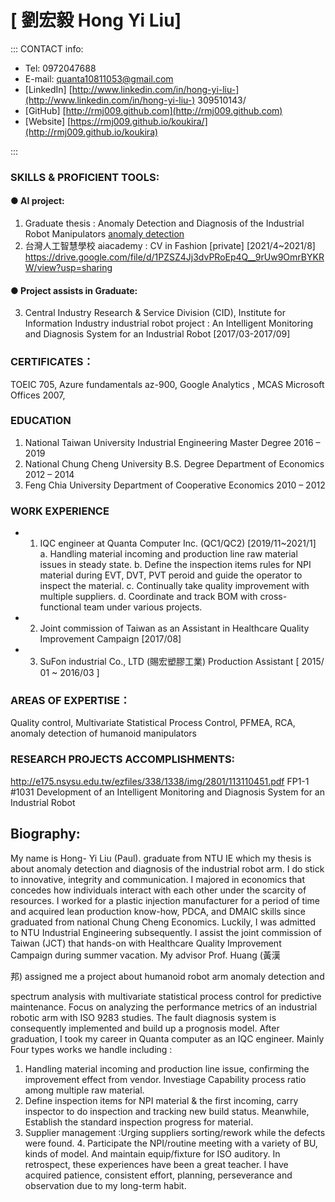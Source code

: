 # [ 劉宏毅 Hong Yi Liu]

::: CONTACT info:

- Tel: 0972047688
- E-mail: quanta10811053@gmail.com
- [LinkedIn] [http://www.linkedin.com/in/hong-yi-liu-](http://www.linkedin.com/in/hong-yi-liu-)
    309510143/
- [GitHub] [http://rmj009.github.com](http://rmj009.github.com)
- [Website] [https://rmj009.github.io/koukira/](http://rmj009.github.io/koukira)
  
:::

### SKILLS & PROFICIENT TOOLS:

#### ● AI project:

1. Graduate thesis : Anomaly Detection and Diagnosis of the Industrial Robot Manipulators [anomaly detection](https://docs.google.com/presentation/d/1NBqlpngERthgLvFd9tJv59BoM_b5p2VH/edit?usp=sharing&ouid=103768638663570242533&rtpof=true&sd=true)
2. 台灣人工智慧學校 aiacademy : CV in Fashion [private] [2021/4~2021/8] https://drive.google.com/file/d/1PZSZ4Jj3dvPRoEp4Q__9rUw9OmrBYKRW/view?usp=sharing

#### ● Project assists in Graduate:

3. Central Industry Research & Service Division (CID), Institute for
    Information Industry industrial robot project : An Intelligent Monitoring
    and Diagnosis System for an Industrial Robot [2017/03-2017/09]

### CERTIFICATES：


TOEIC ̇705, Azure fundamentals az-900, Google Analytics , MCAS Microsoft Offices 2007,

### EDUCATION

1. National Taiwan University
Industrial Engineering Master Degree
2016 – 2019
2. National Chung Cheng University
B.S. Degree Department of Economics
2012 – 2014
3. Feng Chia University
Department of Cooperative Economics
2010 – 2012

### WORK EXPERIENCE

* 1. IQC engineer at Quanta Computer Inc. (QC1/QC2) [2019/11~2021/1]
    a. Handling material incoming and production line raw material issues in steady state.
    b. Define the inspection items rules for NPI material during EVT, DVT, PVT peroid and
       guide the operator to inspect the material.
    c. Continually take quality improvement with multiple suppliers.
    d. Coordinate and track BOM with cross-functional team under various projects.
* 2. Joint commission of Taiwan as an Assistant in Healthcare Quality Improvement
    Campaign [2017/08]

* 3. SuFon industrial Co., LTD (賜宏塑膠工業) Production Assistant [ 2015/ 01 ~ 2016/03 ]

### AREAS OF EXPERTISE：


Quality control, Multivariate Statistical Process Control, PFMEA, RCA, anomaly
detection of humanoid manipulators

### RESEARCH PROJECTS ACCOMPLISHMENTS:


http://e175.nsysu.edu.tw/ezfiles/338/1338/img/2801/113110451.pdf
FP1-1 #1031 Development of an Intelligent Monitoring and Diagnosis System for an Industrial
Robot



## Biography:

My name is Hong-
Yi Liu (Paul). graduate from NTU IE which my thesis is about anomaly detection
and diagnosis of the industrial robot arm. I do stick to innovative, integrity and
communication. I majored in economics that concedes how individuals interact
with each other under the scarcity of resources. I worked for a plastic injection
manufacturer for a period of time and acquired lean production know-how, PDCA,
and DMAIC skills since graduated from national Chung Cheng Economics.
Luckily, I was admitted to NTU Industrial Engineering subsequently. I assist the
joint commission of Taiwan (JCT) that hands-on with Healthcare Quality
Improvement Campaign during summer vacation. My advisor Prof. Huang (黃漢

邦) assigned me a project about humanoid robot arm anomaly detection and

spectrum analysis with multivariate statistical process control for predictive
maintenance. Focus on analyzing the performance metrics of an industrial robotic
arm with ISO 9283 studies. The fault diagnosis system is consequently
implemented and build up a prognosis model. After graduation, I took my career
in Quanta computer as an IQC engineer. Mainly Four types works we handle
including :

1. Handling material incoming and production line issue, confirming the
improvement effect from vendor. Investiage Capability process ratio among
multiple raw material.
2. Define inspection items for NPI material & the first incoming, carry inspector to
do inspection and tracking new build status. Meanwhile, Establish the standard
inspection progress for material.
3. Supplier management :Urging suppliers sorting/rework while the defects were
found. 4. Participate the NPI/routine meeting with a variety of BU, kinds of model.
And maintain equip/fixture for ISO auditory.
In retrospect, these experiences have been a great teacher. I have acquired
patience, consistent effort, planning, perseverance and observation due to my
long-term habit.


